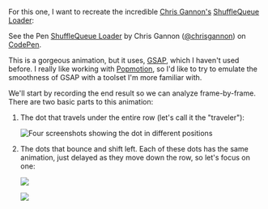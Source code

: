 For this one, I want to recreate the incredible [Chris Gannon's](https://codepen.io/chrisgannon/) [ShuffleQueue Loader](https://codepen.io/chrisgannon/pen/xmQeze?editors=0010):

<p data-height="265" data-theme-id="light" data-slug-hash="xmQeze" data-default-tab="result" data-user="chrisgannon" data-pen-title="ShuffleQueue Loader" class="codepen">See the Pen <a href="https://codepen.io/chrisgannon/pen/xmQeze/">ShuffleQueue Loader</a> by Chris Gannon (<a href="https://codepen.io/chrisgannon">@chrisgannon</a>) on <a href="https://codepen.io">CodePen</a>.</p>
<script async src="https://static.codepen.io/assets/embed/ei.js"></script>

This is a gorgeous animation, but it uses, [GSAP](https://greensock.com/gsap), which I haven't used before. I really like working with [Popmotion](https://popmotion.io/), so I'd like to try to emulate the smoothness of GSAP with a toolset I'm more familiar with.

We'll start by recording the end result so we can analyze frame-by-frame. There are two basic parts to this animation:

1.  The dot that travels under the entire row (let's call it the "traveler"):

    ![Four screenshots showing the dot in different positions](/images/traveler.png)

1.  The dots that bounce and shift left. Each of these dots has the same animation, just delayed as they move down the row, so let's focus on one:

    ![](/images/storyboard-1.png)

    ![](/images/storyboard-2.png)
